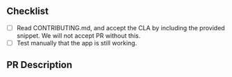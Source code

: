 ## Checklist

- [ ] Read CONTRIBUTING.md, and accept the CLA by including the provided snippet. We will not accept PR without this.
- [ ] Test manually that the app is still working.

## PR Description

<!-- Description for the PR -->
